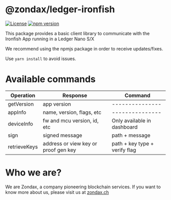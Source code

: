 # @zondax/ledger-ironfish

[![License](https://img.shields.io/badge/License-Apache%202.0-blue.svg)](https://opensource.org/licenses/Apache-2.0)
[![npm version](https://badge.fury.io/js/%40zondax%2Fledger-ironfish.svg)](https://badge.fury.io/js/%40zondax%2Fledger-ironfish)

This package provides a basic client library to communicate with the Ironfish App running in a Ledger Nano S/X

We recommend using the npmjs package in order to receive updates/fixes.

Use `yarn install` to avoid issues.

# Available commands

| Operation    | Response                             | Command                       |
| ------------ | ------------------------------------ | ----------------------------- |
| getVersion   | app version                          | ---------------               |
| appInfo      | name, version, flags, etc            | ---------------               |
| deviceInfo   | fw and mcu version, id, etc          | Only available in dashboard   |
| sign         | signed message                       | path + message                |
| retrieveKeys | address or view key or proof gen key | path + key type + verify flag |

# Who we are?

We are Zondax, a company pioneering blockchain services. If you want to know more about us, please visit us at [zondax.ch](https://zondax.ch)
